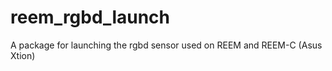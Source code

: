 reem_rgbd_launch
================

A package for launching the rgbd sensor used on REEM and REEM-C (Asus Xtion)
